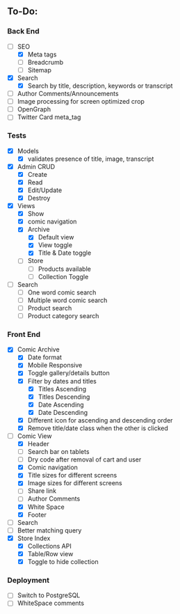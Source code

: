 ## To-Do:
### Back End
- [ ] SEO
  - [x] Meta tags
  - [ ] Breadcrumb
  - [ ] Sitemap
- [x] Search
  - [x] Search by title, description, keywords or transcript
- [ ] Author Comments/Announcements
- [ ] Image processing for screen optimized crop
- [ ] OpenGraph 
- [ ] Twitter Card meta_tag
### Tests
- [x] Models 
  - [x] validates presence of title, image, transcript
- [x] Admin CRUD
  - [x] Create
  - [x] Read
  - [x] Edit/Update
  - [x] Destroy
- [x] Views
  - [x] Show
  - [x] comic navigation
  - [x] Archive
    - [x] Default view
    - [x] View toggle
    - [x] Title & Date toggle
  - [ ] Store
    - [ ] Products available
    - [ ] Collection Toggle
- [ ] Search
  - [ ] One word comic search
  - [ ] Multiple word comic search
  - [ ] Product search
  - [ ] Product category search

### Front End
- [x] Comic Archive
  - [x] Date format
  - [x] Mobile Responsive
  - [x] Toggle gallery/details button
  - [x] Filter by dates and titles
    - [x] Titles Ascending
    - [x] Titles Descending
    - [x] Date Ascending
    - [x] Date Descending
  - [x] Different icon for ascending and descending order
  - [x] Remove title/date class when the other is clicked
- [ ] Comic View
  - [x] Header
   - [ ] Search bar on tablets
   - [ ] Dry code after removal of cart and user
  - [x] Comic navigation
  - [x] Title sizes for different screens 
  - [x] Image sizes for different screens
  - [ ] Share link
  - [ ] Author Comments
  - [x] White Space
  - [x] Footer
- [ ] Search
 - [ ] Better matching query
- [x] Store Index
  - [x] Collections API
  - [x] Table/Row view
  - [x] Toggle to hide collection

### Deployment
- [ ] Switch to PostgreSQL
- [ ] WhiteSpace comments